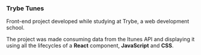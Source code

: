 ### Trybe Tunes

Front-end project developed while studying at Trybe, a web development school.

The project was made consuming data from the Itunes API and displaying it using all the lifecycles of a __React__ component, __JavaScript__ and __CSS__.
